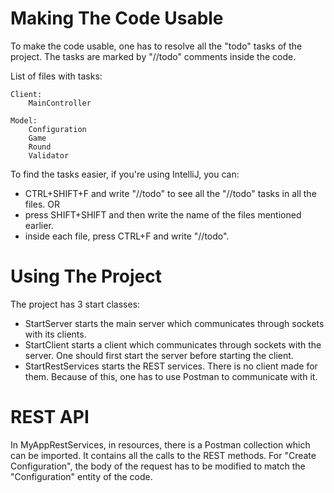 # Making The Code Usable
To make the code usable, one has to resolve all the "todo" tasks of the project. The tasks are marked by "//todo" comments inside the code.

List of files with tasks:  
  
    Client:  
        MainController  
  
    Model:  
        Configuration  
        Game  
        Round  
        Validator  

To find the tasks easier, if you're using IntelliJ, you can:  
- CTRL+SHIFT+F and write "//todo" to see all the "//todo" tasks in all the files.
OR
- press SHIFT+SHIFT and then write the name of the files mentioned earlier.
- inside each file, press CTRL+F and write "//todo".

# Using The Project
The project has 3 start classes:
- StartServer starts the main server which communicates through sockets with its clients.
- StartClient starts a client which communicates through sockets with the server. One should first start the server before starting the client.
- StartRestServices starts the REST services. There is no client made for them. Because of this, one has to use Postman to communicate with it.
  
# REST API
In MyAppRestServices, in resources, there is a Postman collection which can be imported. It contains all the calls to the REST methods.
For "Create Configuration", the body of the request has to be modified to match the "Configuration" entity of the code.
